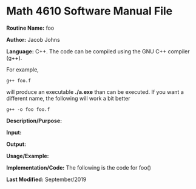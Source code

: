 # Math 4610 Software Manual File

**Routine Name:** foo

**Author:** Jacob Johns

**Language:** C++. The code can be compiled using the GNU C++ compiler (g++).

For example,

    g++ foo.f

will produce an executable **./a.exe** than can be executed. If you want a different name, the following will work a bit
better

    g++ -o foo foo.f

**Description/Purpose:** 

**Input:** 

**Output:** 

**Usage/Example:**



**Implementation/Code:** The following is the code for foo()



**Last Modified:** September/2019
